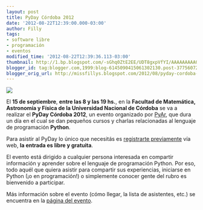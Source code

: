 ```yaml
---
layout: post
title: PyDay Córdoba 2012
date: '2012-08-22T12:39:00.000-03:00'
author: Filly
tags:
- software libre
- programación
- eventos
modified_time: '2012-08-22T12:39:36.113-03:00'
thumbnail: http://1.bp.blogspot.com/-sGhq0ZtE2EE/UDT8gxpVfYI/AAAAAAAAA0c/9ZJt7X8YMnk/s72-c/logo.png
blogger_id: tag:blogger.com,1999:blog-6145090415061302130.post-3775607241776395566
blogger_orig_url: http://missfillys.blogspot.com/2012/08/pyday-cordoba-2012.html
---
```


[![](http://1.bp.blogspot.com/-sGhq0ZtE2EE/UDT8gxpVfYI/AAAAAAAAA0c/9ZJt7X8YMnk/s320/logo.png)][0]

El **15 de septiembre**, **entre las 8 y las 19 hs.**, en la **Facultad de Matemática, Astronomía y Física de la
Universidad Nacional de Córdoba** se va a realizar el **PyDay Córdoba 2012**, un evento organizado por [PyAr][1],
que dura un día en el cual se dan pequeños cursos y charlas relacionadas al lenguaje de programación **Python**.

Para asistir al PyDay lo único que necesitás es [registrarte previamente][2] vía web, **la entrada es libre y 
gratuita**.

El evento está dirigido a cualquier persona interesada en compartir información y aprender sobre el lenguaje de
programación Python. Por eso, todo aquél que quiera asistir para compartir sus experiencias, iniciarse en Python
(¡o en programación!) o simplemente conocer gente del rubro es bienvenido a participar.

Más información sobre el evento (cómo llegar, la lista de asistentes, etc.) se encuentra en la [página del evento][3]. 

[0]: http://1.bp.blogspot.com/-sGhq0ZtE2EE/UDT8gxpVfYI/AAAAAAAAA0c/9ZJt7X8YMnk/s1600/logo.png
[1]: http://python.org.ar/pyar/
[2]: http://www.pydaycba.com.ar/register
[3]: http://www.pydaycba.com.ar/